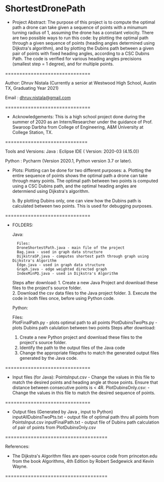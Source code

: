 # ShortestDronePath


* Project Abstract: 
	The purpose of this project is to compute the optimal path a drone can take given a sequence of points
 	with a minumum turning radius of 1, assuming the drone has a constant velocity. There are two possible
	ways to run this code: by plotting the optimal path through a given sequence of points (heading angles
	determined using Dijkstra's algorithm), and by plotting the Dubins path between a given pair of points
	with fixed heading angles, according to a CSC Dubins Path. The code is verified for various heading
	angles precisions (smallest step = 1 degree), and for multiple points. 

==============================

Author: Dhruv Nistala (Currently a senior at Westwood High School, Austin TX, Graduating Year 2021)

Email : dhruv.nistala@gmail.com 

==============================

* Acknowledgements: 
This is a high school project done during the summer of 2020 as an Intern/Researcher under the guidance of 
Prof. Swaroop Darbha from College of Engineering, A&M University at College Station, TX. 

=============================

Tools and Versions:
   Java   : Eclipse IDE ( Version: 2020-03 (4.15.0)) 
 
   Python : Pycharm  (Version 2020.1,  Python version 3.7 or later).

* Plots: Plotting can be done for two different purposes: 
	a. Plotting the entire sequence of points shows the optimal path a drone can take through many points.
	   The optimal path between two points is computed using a CSC Dubins path, and the optimal heading
           angles are determiend using Dijkstra's algorithm.

	b. By plotting Dubins only, one can view how the Dubins path is calculated between two points. 
           This is used for debugging purposes.

==============================
* FOLDERS:

   Java:
	
        Files:
		DroneShortestPath.java - main file of the project
		Bag.java - used in graph data structure
		DijkstraSP.java - computes shortest path through graph using Dijkstra's Algorithm
		Edge.java - used in graph data structure
		Graph.java - edge weighted directed graph
		IndexMinPQ.java - used in Dijkstra's Algorithm
	Steps after download:
		1. Create a new Java Project and download these files to the project's source folder.	
		2. Download the csv data files to the Java project folder.
		3. Execute the code in both files once, before using Python code.


    Python:

	Files:   
		PlotFinalPath.py - plots optimal path to all points
		PlotDubinsTwoPts.py - plots Dubins path calulation between two points
        Steps after download:
	1.	Create a new Python project and download these files to the project's source folder.
	2.	Identify the path to the output files of the Java code
	3.	Change the appropriate filepaths to match the generated output files generated by the Java code.

==============================
* Input files (for Java):
	PointsInput.csv      - Change the values in this file to match the desired points
                               and heading angle at those points. Ensure that distance between
                               consecutive points is < 4R.
	PlotDubinsOnly.csv:  - Change the values in this file to match the desired sequence of points.

==============================

* Output files (Generated by Java , input to Python) 
	inputAllDubinsTwoPts.txt - output file of optimal path thru all points from PointsInput.csv
	inputFinalPath.txt       - output file of Dubins path calculation of pair of points from PlotDubinsOnly.csv

====================================

References: 
 * The Dijkstra's Algorithm files are open-source code from princeton.edu 
   from the book Algorithms, 4th Edition by Robert Sedgewick and Kevin Wayne.  
 
====================================

